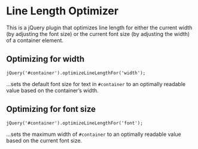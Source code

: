 # Line Length Optimizer

This is a jQuery plugin that optimizes line length for either the current width (by adjusting the font size) or the current font size (by adjusting the width) of a container element.

## Optimizing for width

    jQuery('#container').optimizeLineLengthFor('width');

...sets the default font size for text in `#container` to an optimally readable value based on the container’s width.

## Optimizing for font size

    jQuery('#container').optimizeLineLengthFor('font');

...sets the maximum width of `#container` to an optimally readable value based on the current font size.
